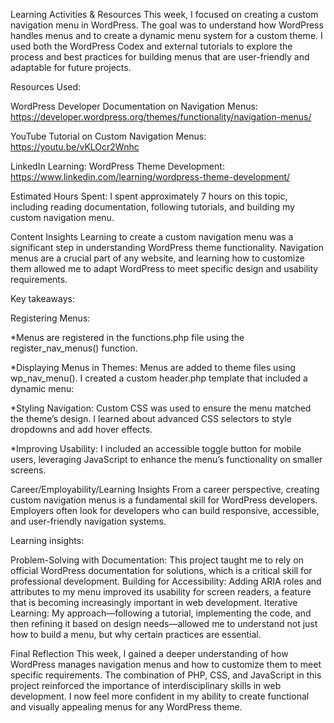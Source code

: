Learning Activities & Resources
This week, I focused on creating a custom navigation menu in WordPress. The goal was to understand how WordPress handles menus and to create a dynamic menu system for a custom theme. I used both the WordPress Codex and external tutorials to explore the process and best practices for building menus that are user-friendly and adaptable for future projects.

Resources Used:

WordPress Developer Documentation on Navigation Menus:
https://developer.wordpress.org/themes/functionality/navigation-menus/

YouTube Tutorial on Custom Navigation Menus:
https://youtu.be/vKLOcr2Wnhc

LinkedIn Learning: WordPress Theme Development:
https://www.linkedin.com/learning/wordpress-theme-development/

Estimated Hours Spent:
I spent approximately 7 hours on this topic, including reading documentation, following tutorials, and building my custom navigation menu.

Content Insights
Learning to create a custom navigation menu was a significant step in understanding WordPress theme functionality. Navigation menus are a crucial part of any website, and learning how to customize them allowed me to adapt WordPress to meet specific design and usability requirements.

Key takeaways:

Registering Menus:

*Menus are registered in the functions.php file using the register_nav_menus() function.

*Displaying Menus in Themes:
Menus are added to theme files using wp_nav_menu().
I created a custom header.php template that included a dynamic menu:

*Styling Navigation:
Custom CSS was used to ensure the menu matched the theme’s design. I learned about advanced CSS selectors to style dropdowns and add hover effects.

*Improving Usability:
I included an accessible toggle button for mobile users, leveraging JavaScript to enhance the menu’s functionality on smaller screens.

Career/Employability/Learning Insights
From a career perspective, creating custom navigation menus is a fundamental skill for WordPress developers. Employers often look for developers who can build responsive, accessible, and user-friendly navigation systems.

Learning insights:

Problem-Solving with Documentation: This project taught me to rely on official WordPress documentation for solutions, which is a critical skill for professional development.
Building for Accessibility: Adding ARIA roles and attributes to my menu improved its usability for screen readers, a feature that is becoming increasingly important in web development.
Iterative Learning: My approach—following a tutorial, implementing the code, and then refining it based on design needs—allowed me to understand not just how to build a menu, but why certain practices are essential.

Final Reflection
This week, I gained a deeper understanding of how WordPress manages navigation menus and how to customize them to meet specific requirements. The combination of PHP, CSS, and JavaScript in this project reinforced the importance of interdisciplinary skills in web development. I now feel more confident in my ability to create functional and visually appealing menus for any WordPress theme.

